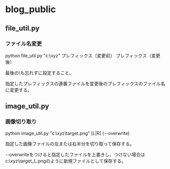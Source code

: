 # blog_public
## file_util.py
### ファイル名変更
python file_util.py "c:\xyz\" プレフィックス（変更前） プレフィックス（変更後）

最後の\も忘れずに設定すること。

指定したプレフィックスの連番ファイルを変更後のプレフィックスのファイル名に変更する。
## image_util.py
### 画像切り取り
python image_util.py "c:\xyz\target.png" [L|R] (--overwrite)

指定した画像ファイルの左または右半分を切り取って保存する。

--overwriteをつけると指定したファイルを上書きし、つけない場合はc:\xyz\target_L.pngのように新規ファイルとして保存する。